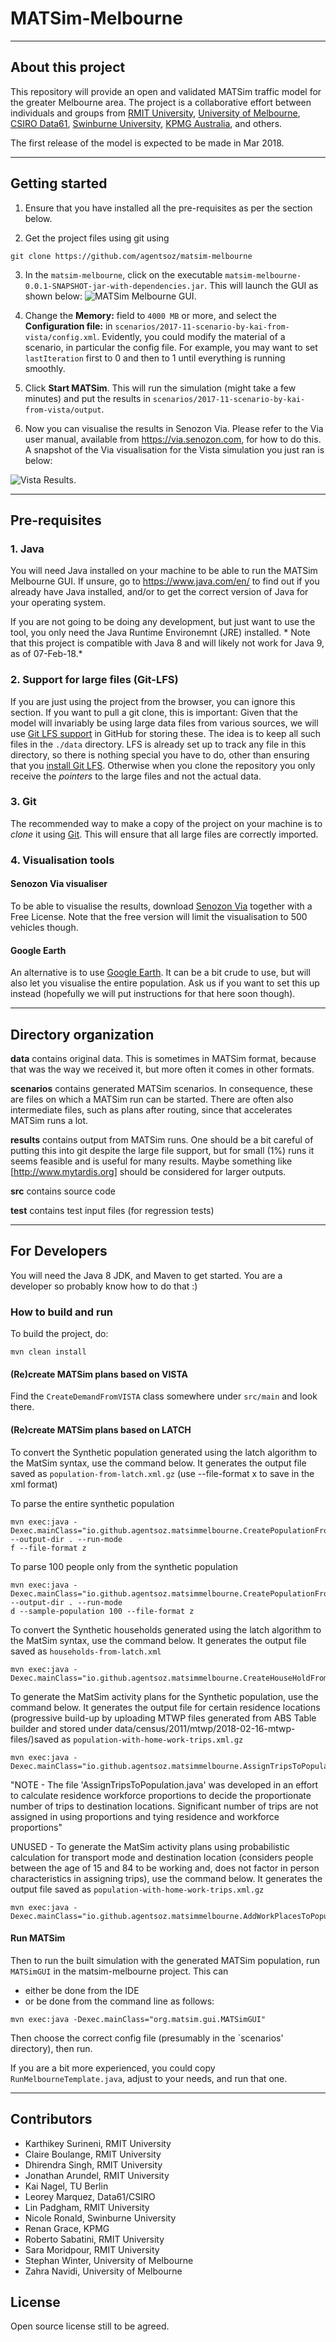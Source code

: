 # MATSim-Melbourne

---
## About this project

This repository will provide an open and validated MATSim traffic model for the greater Melbourne area. The project is a collaborative effort between individuals and groups from [RMIT University](http://www.rmit.edu.au), [University of Melbourne](http://www.unimelb.edu.au/), [CSIRO Data61](http://data61.csiro.au/), [Swinburne University](http://www.swinburne.edu.au/), [KPMG Australia](https://home.kpmg.com/au/en/home.html), and others.

The first release of the model is expected to be made in Mar 2018.

---

## Getting started

1. Ensure that you have installed all the pre-requisites as per the section below.

2. Get the project files using git using
```
git clone https://github.com/agentsoz/matsim-melbourne
```

3. In the `matsim-melbourne`, click on the executable `matsim-melbourne-0.0.1-SNAPSHOT-jar-with-dependencies.jar`. This will launch the GUI as shown below:
![MATSim Melbourne GUI](doc/media/gui.png).

4. Change the **Memory:** field to `4000 MB` or more, and select the **Configuration file:** in `scenarios/2017-11-scenario-by-kai-from-vista/config.xml`. Evidently, you could modify the material of a scenario, in particular the config file.  For example, you may want to set `lastIteration` first to 0 and then to 1 until everything is running smoothly.

5. Click **Start MATSim**. This will run the simulation (might take a few minutes) and put the results in  `scenarios/2017-11-scenario-by-kai-from-vista/output`.

6. Now you can visualise the results in Senozon Via. Please refer to the Via user manual, available from https://via.senozon.com, for how to do this. A snapshot of the Via visualisation for the Vista simulation you just ran is below:

![Vista Results](doc/media/vista-output.png).

---

## Pre-requisites

### 1. Java

You will need Java installed on your machine to be able to run the MATSim Melbourne GUI. If unsure, go to  https://www.java.com/en/ to find out if you already have Java installed, and/or to get the correct version of Java for your operating system.

If you are not going to be doing any development, but just want to use the tool, you only need the Java Runtime Environemnt (JRE) installed. * Note that this project is compatible with Java 8 and will likely not work for Java 9, as of 07-Feb-18.*

### 2. Support for large files (Git-LFS)

If you are just using the project from the browser, you can ignore this section.
If you want to pull a git clone, this is important: Given that the model will invariably be using large data files from various sources, we will use [Git LFS support](https://help.github.com/articles/versioning-large-files/) in GitHub for storing these. The idea is to keep all such files in the `./data` directory. LFS is already set up to track any file in this directory, so there is nothing special you have to do, other than ensuring that you [install Git LFS](https://help.github.com/articles/installing-git-large-file-storage/). Otherwise when you clone the repository you only receive the *pointers* to the large files and not the actual data.

### 3. Git

The recommended way to make a copy of the project on your machine is to *clone* it using [Git](https://git-scm.com/). This will ensure that all large files are correctly imported.

### 4. Visualisation tools


#### Senozon Via visualiser

To be able to visualise the results, download [Senozon Via](https://via.senozon.com/) together with a Free License. Note that the free version will limit the visualisation to 500 vehicles though.

#### Google Earth
An alternative is to use [Google Earth](https://www.google.com/earth/). It can be a bit crude to use, but will also let you visualise the entire population. Ask us if you want to set this up instead (hopefully we will put instructions for that here soon though).

---


## Directory organization

**data** contains original data.  This is sometimes in MATSim format, because that was the
way we received it, but more often it comes in other formats.

**scenarios** contains generated MATSim scenarios.  In consequence, these are
files on which a MATSim run can be started.  There are often also intermediate files,
such as plans after routing, since that accelerates MATSim runs a lot.

**results** contains output from MATSim runs.  One should be a bit careful of
putting this into git despite the large file support, but for small (1%) runs it seems
feasible and is useful for many results.  Maybe something like
[http://www.mytardis.org] should be considered for larger outputs.

**src** contains source code

**test** contains test input files (for regression tests)

---

## For Developers

You will need the Java 8 JDK, and Maven to get started. You are a developer so probably know how to do that :)

### How to build and run

To build the project, do:
```concept
mvn clean install
```

#### (Re)create MATSim plans based on VISTA

Find the `CreateDemandFromVISTA` class somewhere under `src/main` and look there.

#### (Re)create MATSim plans based on LATCH

To convert the Synthetic population generated using the latch algorithm to the MatSim syntax, use the command below. It
generates the output file saved as `population-from-latch.xml.gz` (use --file-format x to save in the xml format)

To parse the entire synthetic population
```concept
mvn exec:java -Dexec.mainClass="io.github.agentsoz.matsimmelbourne.CreatePopulationFromLatch" --output-dir . --run-mode
f --file-format z
```
To parse 100 people only from the synthetic population
```concept
mvn exec:java -Dexec.mainClass="io.github.agentsoz.matsimmelbourne.CreatePopulationFromLatch" --output-dir . --run-mode
d --sample-population 100 --file-format z
```

To convert the Synthetic households generated using the latch algorithm to the MatSim syntax, use the command below. It
generates the output file saved as `households-from-latch.xml`
```concept
mvn exec:java -Dexec.mainClass="io.github.agentsoz.matsimmelbourne.CreateHouseHoldFromLatch"
```

To generate the MatSim activity plans for the Synthetic population, use the command below.
It generates the output file for certain residence locations (progressive build-up by uploading MTWP files
generated from ABS Table builder and stored under data/census/2011/mtwp/2018-02-16-mtwp-files/)saved as
`population-with-home-work-trips.xml.gz`
```concept
mvn exec:java -Dexec.mainClass="io.github.agentsoz.matsimmelbourne.AssignTripsToPopulationv1"
```

"NOTE - The file 'AssignTripsToPopulation.java' was developed in an effort to calculate residence workforce proportions
to decide the proportionate number of trips to destination locations. Significant number of trips are not assigned in
using proportions and tying residence and workforce proportions"

UNUSED - To generate the MatSim activity plans using probabilistic calculation for transport mode and destination
location (considers people between the age of 15 and 84 to be working and, does not factor in person characteristics in
assigning trips), use the command below. It generates the output file saved as `population-with-home-work-trips.xml.gz`
```concept
mvn exec:java -Dexec.mainClass="io.github.agentsoz.matsimmelbourne.AddWorkPlacesToPopulation"
```

#### Run MATSim

Then to run the built simulation with the generated MATSim population, run `MATSimGUI` in the matsim-melbourne project.  This can
* either be done from the IDE
* or be done from the command line as follows:
```concept
mvn exec:java -Dexec.mainClass="org.matsim.gui.MATSimGUI"
```
Then choose the correct config file (presumably in the `scenarios' directory), then run.

If you are a bit more experienced, you could copy `RunMelbourneTemplate.java`, adjust to your needs, and run that one.


---

## Contributors

* Karthikey Surineni, RMIT University
* Claire Boulange, RMIT University
* Dhirendra Singh, RMIT University
* Jonathan Arundel, RMIT University
* Kai Nagel, TU Berlin
* Leorey Marquez, Data61/CSIRO
* Lin Padgham, RMIT University
* Nicole Ronald, Swinburne University
* Renan Grace, KPMG
* Roberto Sabatini, RMIT University
* Sara Moridpour, RMIT University
* Stephan Winter, University of Melbourne
* Zahra Navidi, University of Melbourne

## License

Open source license still to be agreed.
